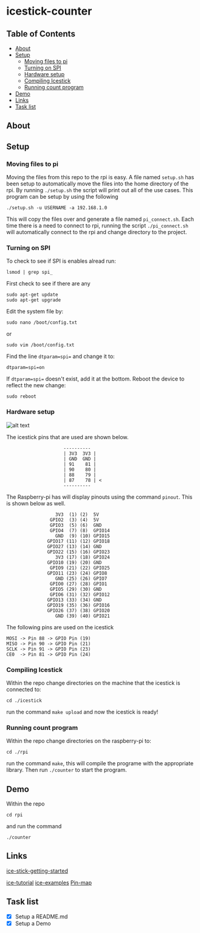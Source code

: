 # icestick-counter

## Table of Contents
 * [About](#About)
 * [Setup](#Setup)
    * [Moving files to pi](#Moving-files-to-pi)
    * [Turning on SPI](#Turning-on-SPI)
    * [Hardware setup](#Hardware-setup)
    * [Compiling Icestick](#Compiling-Icestick)
    * [Running count program](#Running-count-program)
 * [Demo](#Demo)
 * [Links](#Links)
 * [Task list](#Task-list)


## About

## Setup

### Moving files to pi

Moving the files from this repo to the rpi is easy. A file named `setup.sh` has been setup
to automatically move the files into the home directory of the rpi. By running `./setup.sh`
the script will print out all of the use cases. This program can be setup by using the 
following

```
./setup.sh -u USERNAME -a 192.168.1.0 
```

This will copy the files over and generate a file named `pi_connect.sh`. Each time there
is a  need to connect to rpi, running the script `./pi_connect.sh` will automatically connect
to the rpi and change directory to the project.

### Turning on SPI

To check to see if SPI is enables alread run:

```
lsmod | grep spi_
```

First check to see if there are any 
```
sudo apt-get update
sudo apt-get upgrade
```

Edit the system file by:

```
sudo nano /boot/config.txt 
```

or

```
sudo vim /boot/config.txt 
```


Find the line `dtparam=spi=` and change it to:
```
dtparam=spi=on
```

If `dtparam=spi=` doesn't exist, add it at the bottom. Reboot the device to 
reflect the new change:

```
sudo reboot
```

### Hardware setup

![alt text](https://github.com/timothypholmes/icestick-counter/blob/main/wires.png)

The icestick pins that are used are shown below.

```
                     ----------
                     | 3V3  3V3 |
                     | GND  GND |
                     | 91    81 |
                     | 90    80 |              
                     | 88    79 |              
                     | 87    78 | <            
                     ----------   
```

The Raspberry-pi has will display pinouts using the command `pinout`. This is shown below as well.

```
                  3V3  (1) (2)  5V    
                GPIO2  (3) (4)  5V    
                GPIO3  (5) (6)  GND   
                GPIO4  (7) (8)  GPIO14
                  GND  (9) (10) GPIO15
               GPIO17 (11) (12) GPIO18
               GPIO27 (13) (14) GND   
               GPIO22 (15) (16) GPIO23
                  3V3 (17) (18) GPIO24
               GPIO10 (19) (20) GND   
                GPIO9 (21) (22) GPIO25
               GPIO11 (23) (24) GPIO8 
                  GND (25) (26) GPIO7 
                GPIO0 (27) (28) GPIO1 
                GPIO5 (29) (30) GND   
                GPIO6 (31) (32) GPIO12
               GPIO13 (33) (34) GND   
               GPIO19 (35) (36) GPIO16
               GPIO26 (37) (38) GPIO20
                  GND (39) (40) GPIO21
```

The following pins are used on the icestick

```
MOSI -> Pin 88 -> GPIO Pin (19)
MISO -> Pin 90 -> GPIO Pin (21)
SCLK -> Pin 91 -> GPIO Pin (23)
CE0  -> Pin 81 -> GPIO Pin (24)
```

### Compiling Icestick

Within the repo change directories on the machine that the icestick is connected to:

```
cd ./icestick
```

run the command `make upload` and now the icestick is ready!


### Running count program

Within the repo change directories on the raspberry-pi to:

```
cd ./rpi
```

run the command `make`, this will compile the programe with the appropriate library. Then
run `./counter` to start the program.


## Demo

Within the repo

`cd rpi`

and run the command

`./counter`

## Links

[ice-stick-getting-started](http://www.clifford.at/icestorm/)

[ice-tutorial](https://mjoldfield.com/atelier/2018/02/ice40-blinky-icestick.html)
[ice-examples](https://github.com/nesl/ice40_examples)
[Pin-map](https://github.com/Obijuan/open-fpga-verilog-tutorial/blob/master/tutorial/doc/images/icestick_pinout.png)

## Task list

- [x] Setup a README.md
- [x] Setup a Demo